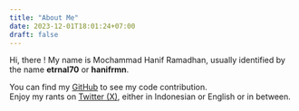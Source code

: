 ```yaml
---
title: "About Me"
date: 2023-12-01T18:01:24+07:00
draft: false
---
```


Hi, there ! My name is Mochammad Hanif Ramadhan, usually identified by the name **etrnal70**
or **hanifrmn**.  

You can find my [GitHub](https://github.com/etrnal70) to see my code contribution.  
Enjoy my rants on [Twitter (X)](https://twitter.com/etrnal70), either in Indonesian or English or in between.  
